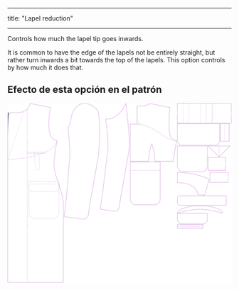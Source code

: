 - - -
title: "Lapel reduction"
- - -

Controls how much the lapel tip goes inwards.

It is common to have the edge of the lapels not be entirely straight, but rather turn inwards a bit towards the top of the lapels. This option controls by how much it does that.

## Efecto de esta opción en el patrón

![This image shows the effect of this option by superimposing several variants that have a different value for this option](carlton_lapelreduction_sample.svg "Effect of this option on the pattern")
